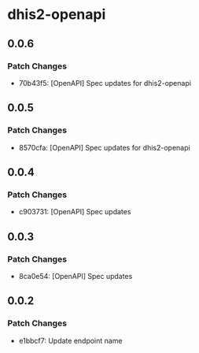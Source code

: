 # dhis2-openapi

## 0.0.6

### Patch Changes

- 70b43f5: [OpenAPI] Spec updates for dhis2-openapi

## 0.0.5

### Patch Changes

- 8570cfa: [OpenAPI] Spec updates for dhis2-openapi

## 0.0.4

### Patch Changes

- c903731: [OpenAPI] Spec updates

## 0.0.3

### Patch Changes

- 8ca0e54: [OpenAPI] Spec updates

## 0.0.2

### Patch Changes

- e1bbcf7: Update endpoint name
